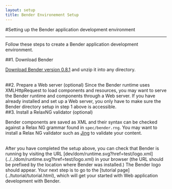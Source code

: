 ```yaml
---
layout: setup
title: Bender Environement Setup
---
```

#Setting up the Bender application development environment

-----

Follow these steps to create a Bender application development environment.

##1. Download Bender

[Download Bender version 0.8.1](https://github.com/bendr/bender/archive/v0.8.1.zip) 
and unzip it into any directory.

<br>
##2. Prepare a Web server (optional)
Since the Bender runtime uses XMLHttpRequest to load components and resources,
you may want to serve the Bender runtime and components through a Web server.
If you have already installed and set up a Web server, you only have to make
sure the Bender directory setup in step 1 above is accessible.

<br>
##3. Install a RelaxNG validator (optional)

Bender components are saved as XML and their syntax can be checked against a
Relax NG grammar found in `spec/bender.rng`. You may want to install a Relax NG
validator such as [Jing](http://www.thaiopensource.com/relaxng/jing.html) to
validate your content.

<br>
After you have completed the setup above, you can check that Bender is running
by visiting the URL
[dev/dom/runtime.svg?href=test/logo.xml](../../dom/runtime.svg?href=test/logo.xml)
in your browser (the URL should be prefixed by the location where Bender was
installed.) The Bender logo should appear. Your next step is to go to the
[tutorial page](../tutorial/tutorial.html), which will get your started with Web
application development with Bender.

